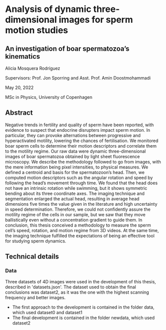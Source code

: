 # Analysis of dynamic three-dimensional images for sperm motion studies
## An investigation of boar spermatozoa’s kinematics
Alicia Mosquera Rodríguez

Supervisors: Prof. Jon Sporring and Asst. Prof. Amin Doostmohammadi

May 20, 2022

MSc in Physics, University of Copenhagen

## Abstract
Negative trends in fertility and quality of sperm have been reported, with evidence
to suspect that endocrine disrupters impact sperm motion. In particular,
they can provoke alternations between progressive and hyperactivated motility,
lowering the chances of fertilisation. We monitored boar sperm cells to
determine their motion descriptors and correlate them to the motility regime.
Our raw data were dynamic three-dimensional images of boar spermatozoa
obtained by light sheet fluorescence microscopy. We describe the methodology
followed to go from images, with the mere information being pixel intensities,
to physical measures. We defined a centroid and basis for the spermatozoon’s
head. Then, we computed motion descriptors such as the angular rotation
and speed by following the head’s movement through time. We found that
the head does not have an intrinsic rotation while swimming, but it shows
symmetric bending about its three coordinate axes. The imaging technique
and segmentation enlarged the actual head, resulting in average head dimensions
five times the value given in the literature and high uncertainty in
speed determination. Therefore, we could not confidently assure the motility
regime of the cells in our sample, but we saw that they move ballistically even
without a concentration gradient to guide them. In conclusion, this thesis conceived
a methodology to measure the sperm cell’s speed, rotation, and motion
regime from 3D videos. At the same time, the imaging technique fulfilled the
expectations of being an effective tool for studying sperm dynamics.

## Technical details

### Data
Three datasets of 4D images were used in the development of this thesis, described in 'datasets.json'. The dataset used to obtain the final conclusions was dataset2, as it was the one with the highest scanning frequency and better images.
- The first approach to the development is contained in the folder data, which used dataset0 and dataset1
- The final development is contained in the folder newdata, which used dataset2

###